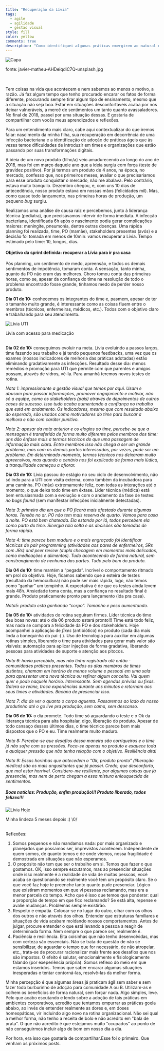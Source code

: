 ```yaml
---
title: "Recuperação da Lívia"
tags: 
  - agile
  - agilidade 
  - gestao visual
style: fill
color: yellow
comments: true
description: "Como identifiquei algumas práticas emergirem ao natural em uma UTI Neo"
---
```


![Capa](https://vallinoto.com/media/javier-matheu-AHDeiqdiC7Q-unsplash.jpg)
<figcaption class="caption">fonte: javier-matheu-AHDeiqdiC7Q-unsplash.jpg</figcaption>
<br>
<br>

Tem coisas na vida que acontecem e nem sabemos ao menos o motivo, a razão. Já faz algum tempo que tenho procurado encarar os fatos de forma diferente, procurando sempre tirar algum tipo de ensinamento, mesmo que a situação não seja boa. Estar em situações desconfortáveis acaba por nos deixar vulneráveis, a mercê de sentimentos um tanto quanto avassaladores. No final de 2018, passei por uma situação dessas. E gostaria de compartilhar com vocês meus aprendizados e reflexões.

Para um entendimento mais claro, cabe aqui contextualizar do que iremos falar: nascimento da minha filha, sua recuperação em decorrência de uma infecção bacteriana e a identificação de adoção de práticas ágeis que às vezes temos dificuldades de introduzir em times e organizações que estão passando por suas transformações digitais.

A ideia de um novo produto (filho/a) veio amadurecendo ao longo do ano de 2018, mas foi em março daquele ano que a ideia surgiu com força (teste de gravidez positivo). Por já termos um produto de 4 anos, na época, no mercado, confesso que, nos primeiros meses, avaliar o que precisaríamos para esse produto conquistar o mercado, não me abalava. Pelo contrário, estava muito tranquilo. Dezembro chegou, e, com uns 10 dias de antecedência, nosso produto estava em nossas mãos (felicidades mil). Mas, como quase todo lançamento, nas primeiras horas de produção, um pequeno *bug* surgiu.

Realizamos uma análise de causa raiz e percebemos, junto à liderança técnica (pediatra), que precisávamos intervir de forma imediata. A infecção bacteriana, identificada 6h após o nascimento podia gerar complicações maiores: meningite, pneumonia, dentre outras doenças. Uma rápida planning foi realizada, time, PO (mamãe), stakeholders presentes (avós) e a decisão foi tomada em menos de 10min: vamos recuperar a Lívia. Tempo estimado pelo time: 10, longos, dias.

#### Objetivo da sprint definida: recuperar a Lívia para ir pra casa

Pós planning, um sentimento de medo, apreensão, e todos os demais sentimentos de impotência, tomaram conta. A sensação, tanto minha, quanto da PO não eram das melhores. Choro tomou conta das primeiras horas, como se, apesar da confiança do time na resolução de todo o problema encontrado fosse grande, tínhamos medo de perder nosso produto.

**Dia 01 de 10:** conhecemos os integrantes do time e, pasmem, apesar de ter o tamanho muito grande, é interessante como as coisas fluem entre o membros (técnicos, enfermeiras, médicos, etc.). Todos com o objetivo claro e trabalhando para seu atendimento. 

![Lívia UTI](https://vallinoto.com/media/livia_uti.jpg)
<figcaption class="caption">Lívia com acesso para medicação</figcaption>
<br>

**Dia 02 de 10:** conseguimos evoluir na meta. Lívia evoluindo a passos largos, time fazendo seu trabalho e já tendo pequenos feedbacks, uma vez que os exames (nossos indicadores de melhoria das práticas adotadas) estão eliminando gradativamente as infecções. Resultado desse dia: menos remédios e promoção para UTI que permite com que parentes e amigos possam, através de vidros, vê-la. Para amanhã teremos novos testes de rotina.

*Nota 1: impressionante a gestão visual que temos por aqui. Usam e abusam para passar informações, promover engajamento e motivar, não só a equipe, como os stakeholders (pais) através de depoimentos de outros cases de sucesso. Isso tudo acaba aumentando a confiança no trabalho que está em andamento. Os indicadores, mesmo que com resultado abaixo do esperado, são usados como motivadores do time para buscar a melhora e não com caráter punitivo.*

*Nota 2: apesar da nota anterior e os elogios ao time, percebe-se que a mensagem é transferida de forma muito diferente pelos membros dos time: uns dão ênfase mais a termos técnicos do que uma passagem de informação mais clara. Entre membros isso não chega a ser um grande problema, mas com as demais partes interessadas, por vezes, pode ser um problema. Em determinado momento, termos técnicos nos deixaram muito apreensivos, mas quando o cenário nos foi explicado de forma mais lúdica, a tranquilidade começou a aflorar.*

**Dia 03 de 10:** Lívia passou de estágio no seu ciclo de desenvolvimento, não só indo para a UTI com visita externa, como também da incubadora para uma caminha. PO (mãe) extremamente feliz, com todas as interações até o momento, o que deixa todo time em êxtase. Líder técnica (médica) está bem entusiasmada com a evolução e com o andamento da fase de testes: *no bugs found* (sem manifestar infecções inicialmente detectadas).

*Nota 3: primeiro dia em que o PO ficará mais afastado durante algumas horas. Tensão no ar. PO não tem mais reserva de quarto. Vamos para casa à noite. PO está bem chateada. Ela estando por lá, todos percebem ela como parte do time. Sinergia rola solta e as decisões são tomadas de forma rápida.*

*Nota 4: time parece bem maduro e o mais engraçado foi identificar técnicas de _pair programming_ (atividades aos pares de enfermeiros, SRs com JRs) and peer review (dupla checagem em momentos mais delicados, como medicações e alimentos). Tudo acontecendo de forma natural, sem constrangimento de nenhuma das partes. Tudo pelo bem do produto.*

**Dia 04 de 10:** time mantém a “pegada”. Incrível o comportamento ritmado em prol do objetivo. Hoje, ficamos sabendo que a esteira de testes (resultado da hemocultura) não pode ser mais rápida, logo, não temos como “ganhar” um tempinho. A expectativa é de que os testes ainda levem mais 48h. Ansiedade toma conta, mas a confiança no resultado final é grande. Produto praticamente pronto para lançamento (ida pra casa).

*Nota5: produto está ganhando “corpo”. Tamanho e peso aumentando.*

**Dia 05 de 10:** atividades de rotina seguiram firmes. Líder técnica do time deu boas novas: até o dia 06 produto estará pronto!!! Time está todo feliz, mas nada se compora a felicidade da PO e dos stakeholders. Hoje acompanhei a aplicação de *fixes* (antibiótico) no produto (cada dia mais linda a bonequinha do pai :) ). Uso de tecnologia para auxiliar em algumas rotinas simples, liberando o time para atividades para gerar mais valor são visíveis: automação para aplicar injeções de forma gradativa, liberando pessoas para atividades de suporte e atenção aos pitocos.

*Nota 6: havia percebido, mas não tinha registrado até então - comunidades práticas presentes. Todos os dias membros de times distintos, chamam em horário de menos volume o pessoal em uma sala para apresentar uma nova técnica ou refinar algum conceito. Vai quem quer e pode naquele horário. Interessante. Sem agendas prévias ou fixas. Galera se reúne, troca experiências durante uns minutos e retornam aos seus times e atividades. Bacana de presenciar isso.*

*Nota 7: dia de ver o quanto o corpo aguenta. Passaremos ao lado do nosso produtinho até o go live pra produção, sem cama, sem descanso.*

**Dia 06 de 10:** o dia promete. Todo time só aguardando o teste e o Ok da liderança técnica para alta hospitalar, digo, liberação do produto. Apesar de todo cansaço desses últimos dias, o time técnico parece bem mais dispostos que o PO e eu. Time realmente muito maduro.

*Nota 8: Percebe-se que desafios dessa maneira são corriqueiros e o time já não sofre com as pressões. Foca-se apenas no produto e esquece toda e qualquer pressão que não tenha relação com o objetivo. Resiliência alta!*

*Nota 9: Essas horinhas que antecedem o “Ok, produto pronto” (liberação médica) são os mais angustiantes que já passei. Credo, que desconforto, que mal estar horrível. Considero-me resiliente, por algumas coisas que já presenciei, mas nem de perto chegam a essa mistura enlouquecida de sentimentos.*

##### Boas notícias: Produção, enfim produção!!! Produto liberado, todos felizes!!!


![Lívia Hoje](https://vallinoto.com/media/livia_hj.jpg)
<figcaption class="caption">Minha lindeza 5 meses depois :) \0/</figcaption>
<br>


Reflexões:
1. Somos pequenos e não mandamos nada: por mais organizado e planejados que possamos ser, imprevistos acontecem. Independente de quem somos, de quanto temos e de onde viemos, nossa fragilidade é demostrada em situações que não esperamos.
2. O propósito não tem que ser o trabalho em si. Temos que fazer o que gostamos. OK, isso sempre escutamos, mas ao presenciar situações onde isso realmente é a realidade de vida de muitas pessoas, você acaba se questionando se realmente você tem um propósito claro. Se o que você faz hoje te preenche tanto quanto pude presenciar. Lógico que existiram momentos em que vi pessoas reclamando, mas era a menor parcela do tempo. Acho que é isso que temos que ponderar: qual a proporção de tempo em que fico reclamando? Se está alta, repense e avalie mudanças. Problemas sempre existirão.
3. Respeito e empatia. Colocar-se no lugar do outro, olhar com os olhos dos outros e não através dos olhos. Entender que estruturas familiares e situações de vida acabam moldando nossos comportamentos. Antes de julgar, procure entender o que está levando a pessoa a reagir de determinada forma. Nem sempre o que parece ser, realmente é.
4. Paciência e resiliência. Eita coisinhas que não tenho desenvolvidas, mas com certeza são essenciais. Não se trata de questão de não se sensibilizar, de aguardar o tempo que for necessário, de não atropelar, etc., trata-se de procurar racionalizar mais frente aos desafios que nos são impostos. O efeito é salutar, emocionalmente e fisiologicamente falando (por exeperiência própria). Somos reflexo do meio em que estamos inseridos. Temos que saber encarar algumas situações inesperadas e tentar contorná-las, resolvê-las da melhor forma.

Minha percepção é que algumas áreas já praticam ágil sem saber e sem fazer todo burburinho de adoção para comunidade A ou B. Utilizam-as e colhem os benefícios de forma natural, sem forçar nada. Algo simples, leve. Pelo que acabo escutando e lendo sobre a adoção de tais práticas em ambientes corporativos, acredito que tentamos empurrar as práticas goela abaixo, ao invés de entender realmente as dores e, em doses homeopáticas, vir incluíndo algo novo na rotina organizacional. Não sei qual a melhor forma, não tenho a receita de bolo e não acredito em "bala de prata". O que não acredito é que estejamos muito "ocupados" ao ponto de não conseguirmos incluir algo de bom em nosso dia a dia.

Por hora, era isso que gostaria de compartilhar.Esse foi o primeiro. Que venham os próximos posts.
